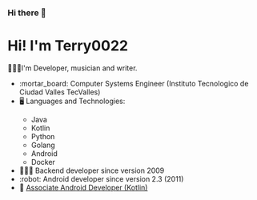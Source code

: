### Hi there 👋

<!--
**terry0022/terry0022** is a ✨ _special_ ✨ repository because its `README.md` (this file) appears on your GitHub profile.

Here are some ideas to get you started:

- 🔭 I’m currently working on ...
- 🌱 I’m currently learning ...
- 👯 I’m looking to collaborate on ...
- 🤔 I’m looking for help with ...
- 💬 Ask me about ...
- 📫 How to reach me: ...
- 😄 Pronouns: ...
- ⚡ Fun fact: ...
-->
<h1>Hi! I'm Terry0022</h1>
<p>🙋🏻‍♂️I'm Developer, musician and writer.</p>
<ul>
  <li>:mortar_board: Computer Systems Engineer (Instituto Tecnologico de Ciudad Valles TecValles)</li>
  <li>🖥️ Languages and Technologies:</li>
      <ul>
        <li>Java</li>
        <li>Kotlin</li>
        <li>Python</li>
        <li>Golang</li>
        <li>Android</li>
        <li>Docker</>
      </ul>
  <li>👨🏻‍💻 Backend developer since version 2009</li>
  <li>:robot: Android developer since version 2.3 (2011)</li>
  <li>📃 <a href="https://www.credential.net/0f5794dc-2b1f-4c5a-9f78-5ad416529252">Associate Android Developer (Kotlin)</a></li>
</ul>
